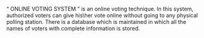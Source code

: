 “ ONLINE VOTING SYSTEM ” is an online voting technique. In this system, authorized voters can give his\her vote online without going to any physical polling station. 
There is a database which is maintained in which all the names of voters with complete information is stored.
